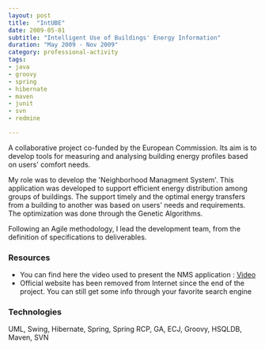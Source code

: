 ```yaml
---
layout: post
title:  "IntUBE"
date: 2009-05-01
subtitle: "Intelligent Use of Buildings' Energy Information"
duration: "May 2009 - Nov 2009"
category: professional-activity
tags: 
- java
- groovy
- spring
- hibernate
- maven
- junit
- svn
- redmine

---
```


A collaborative project co-funded by the European Commission. Its aim is to develop tools for measuring and analysing 
building energy profiles based on users' comfort needs.

My role was to develop the 'Neighborhood Managment System'. This application was developed to support efficient 
energy distribution among groups of buildings. The support timely and the optimal energy transfers from a building 
to another was based on users' needs and requirements. The optimization was done through the Genetic Algorithms.

Following an Agile methodology, I lead the development team, from the definition of specifications to deliverables.

### Resources

- You can find here the video used to present the NMS application : [Video](http://www.youtube.com/watch?v=5sO1Pono9cM)
- Official website has been removed from Internet since the end of the project. You can still get some info through your favorite search engine

### Technologies

UML, Swing, Hibernate, Spring, Spring RCP, GA, ECJ, Groovy, HSQLDB, Maven, SVN   